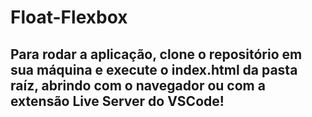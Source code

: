 # Float-Flexbox

## Para rodar a aplicação, clone o repositório em sua máquina e execute o index.html da pasta raíz, abrindo com o navegador ou com a extensão Live Server do VSCode!
